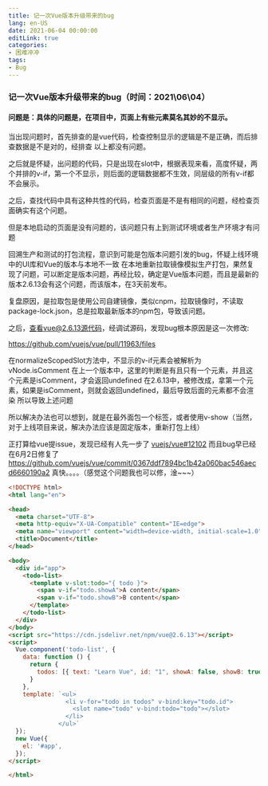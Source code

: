 ```yaml
---
title: 记一次Vue版本升级带来的bug
lang: en-US
date: 2021-06-04 00:00:00
editLink: true
categories: 
- 困难冲冲
tags: 
- Bug
---
```


### 记一次Vue版本升级带来的bug（时间：2021\06\04）

#### 问题是：具体的问题是，在项目中，页面上有些元素莫名其妙的不显示。

当出现问题时，首先排查的是vue代码，检查控制显示的逻辑是不是正确，而后排查数据是不是对的，经排查
以上都没有问题。

之后就是怀疑，出问题的代码，只是出现在slot中，根据表现来看，高度怀疑，两个并排的v-if，第一个不显示，则后面的逻辑数据都不生效，同层级的所有v-if都不会展示。

之后，查找代码中具有这种共性的代码，检查页面是不是有相同的问题，经检查页面确实有这个问题。

但是本地启动的页面是没有问题的，该问题只有上到测试环境或者生产环境才有问题

回溯生产和测试的打包流程，意识到可能是包版本问题引发的bug，怀疑上线环境中的UI库和Vue的版本与本地不一致
在本地重新拉取镜像模拟生产打包，果然复现了问题，可以断定是版本问题，再经比较，确定是Vue版本问题，而且是最新的版本2.6.13会有这个问题，而该版本，在3天前发布。

复盘原因，是拉取包是使用公司自建镜像，类似cnpm，拉取镜像时，不读取package-lock.json，总是拉取最新版本的npm包，导致该问题。

之后，查看vue@2.6.13源代码，经调试源码，发现bug根本原因是这一次修改:

https://github.com/vuejs/vue/pull/11963/files

在normalizeScopedSlot方法中，不显示的v-if元素会被解析为vNode.isComment
在上一个版本中，这里的判断是有且只有一个元素，并且这个元素是isComment，才会返回undefined
在2.6.13中，被修改成，拿第一个元素，如果是isComment，则就会返回undefined，最后导致后面的元素都不会渲染
所以导致上述问题

所以解决办法也可以想到，就是在最外面包一个标签，或者使用v-show（当然，对于上线项目来说，解决办法应该是固定版本，重新打包上线）

正打算给vue提issue，发现已经有人先一步了
[vuejs/vue#12102](https://github.com/vuejs/vue/issues/12102)
而且bug早已经在6月2日修复了
https://github.com/vuejs/vue/commit/0367ddf7894bc1b42a060bac546aecd6660190a2
真快。。。。（感觉这个问题我也可以修，淦~~~）


```html
<!DOCTYPE html>
<html lang="en">

<head>
  <meta charset="UTF-8">
  <meta http-equiv="X-UA-Compatible" content="IE=edge">
  <meta name="viewport" content="width=device-width, initial-scale=1.0">
  <title>Document</title>
</head>

<body>
  <div id="app">
    <todo-list>
      <template v-slot:todo="{ todo }">
        <span v-if="todo.showA">A content</span>
        <span v-if="todo.showB">B content</span>
      </template>
    </todo-list>
  </div>
</body>
<script src="https://cdn.jsdelivr.net/npm/vue@2.6.13"></script>
<script>
  Vue.component('todo-list', {
    data: function () {
      return {
        todos: [{ text: "Learn Vue", id: "1", showA: false, showB: true }]
      }
    },
    template: `<ul>
                <li v-for="todo in todos" v-bind:key="todo.id">
                  <slot name="todo" v-bind:todo="todo"></slot>
                </li>
              </ul>`
  });
  new Vue({
    el: '#app',
  });
</script>

</html>
```

